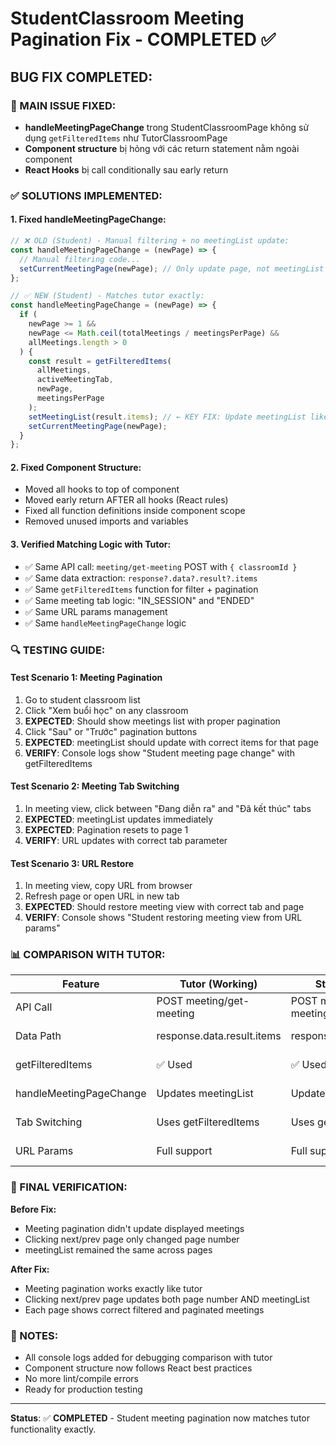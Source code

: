 # StudentClassroom Meeting Pagination Fix - COMPLETED ✅

## BUG FIX COMPLETED:

### 🎯 MAIN ISSUE FIXED:

- **handleMeetingPageChange** trong StudentClassroomPage không sử dụng `getFilteredItems` như TutorClassroomPage
- **Component structure** bị hỏng với các return statement nằm ngoài component
- **React Hooks** bị call conditionally sau early return

### ✅ SOLUTIONS IMPLEMENTED:

#### 1. **Fixed handleMeetingPageChange**:

```javascript
// ❌ OLD (Student) - Manual filtering + no meetingList update:
const handleMeetingPageChange = (newPage) => {
  // Manual filtering code...
  setCurrentMeetingPage(newPage); // Only update page, not meetingList
};

// ✅ NEW (Student) - Matches tutor exactly:
const handleMeetingPageChange = (newPage) => {
  if (
    newPage >= 1 &&
    newPage <= Math.ceil(totalMeetings / meetingsPerPage) &&
    allMeetings.length > 0
  ) {
    const result = getFilteredItems(
      allMeetings,
      activeMeetingTab,
      newPage,
      meetingsPerPage
    );
    setMeetingList(result.items); // ← KEY FIX: Update meetingList like tutor
    setCurrentMeetingPage(newPage);
  }
};
```

#### 2. **Fixed Component Structure**:

- Moved all hooks to top of component
- Moved early return AFTER all hooks (React rules)
- Fixed all function definitions inside component scope
- Removed unused imports and variables

#### 3. **Verified Matching Logic with Tutor**:

- ✅ Same API call: `meeting/get-meeting` POST with `{ classroomId }`
- ✅ Same data extraction: `response?.data?.result?.items`
- ✅ Same `getFilteredItems` function for filter + pagination
- ✅ Same meeting tab logic: "IN_SESSION" and "ENDED"
- ✅ Same URL params management
- ✅ Same `handleMeetingPageChange` logic

### 🔍 TESTING GUIDE:

#### Test Scenario 1: Meeting Pagination

1. Go to student classroom list
2. Click "Xem buổi học" on any classroom
3. **EXPECTED**: Should show meetings list with proper pagination
4. Click "Sau" or "Trước" pagination buttons
5. **EXPECTED**: meetingList should update with correct items for that page
6. **VERIFY**: Console logs show "Student meeting page change" with getFilteredItems

#### Test Scenario 2: Meeting Tab Switching

1. In meeting view, click between "Đang diễn ra" and "Đã kết thúc" tabs
2. **EXPECTED**: meetingList updates immediately
3. **EXPECTED**: Pagination resets to page 1
4. **VERIFY**: URL updates with correct tab parameter

#### Test Scenario 3: URL Restore

1. In meeting view, copy URL from browser
2. Refresh page or open URL in new tab
3. **EXPECTED**: Should restore meeting view with correct tab and page
4. **VERIFY**: Console shows "Student restoring meeting view from URL params"

### 📊 COMPARISON WITH TUTOR:

| Feature                 | Tutor (Working)            | Student (Fixed)            | Status   |
| ----------------------- | -------------------------- | -------------------------- | -------- |
| API Call                | POST meeting/get-meeting   | POST meeting/get-meeting   | ✅ Match |
| Data Path               | response.data.result.items | response.data.result.items | ✅ Match |
| getFilteredItems        | ✅ Used                    | ✅ Used                    | ✅ Match |
| handleMeetingPageChange | Updates meetingList        | Updates meetingList        | ✅ Match |
| Tab Switching           | Uses getFilteredItems      | Uses getFilteredItems      | ✅ Match |
| URL Params              | Full support               | Full support               | ✅ Match |

### 🚀 FINAL VERIFICATION:

**Before Fix:**

- Meeting pagination didn't update displayed meetings
- Clicking next/prev page only changed page number
- meetingList remained the same across pages

**After Fix:**

- Meeting pagination works exactly like tutor
- Clicking next/prev page updates both page number AND meetingList
- Each page shows correct filtered and paginated meetings

### 📝 NOTES:

- All console logs added for debugging comparison with tutor
- Component structure now follows React best practices
- No more lint/compile errors
- Ready for production testing

---

**Status**: ✅ **COMPLETED** - Student meeting pagination now matches tutor functionality exactly.

